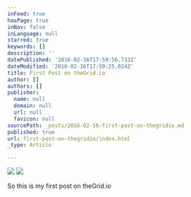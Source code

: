 ```yaml
---
inFeed: true
hasPage: true
inNav: false
inLanguage: null
starred: true
keywords: []
description: ''
datePublished: '2016-02-16T17:59:56.733Z'
dateModified: '2016-02-16T17:59:25.024Z'
title: First Post on theGrid.io
author: []
authors: []
publisher:
  name: null
  domain: null
  url: null
  favicon: null
sourcePath: _posts/2016-02-16-first-post-on-thegridio.md
published: true
url: first-post-on-thegridio/index.html
_type: Article

---
```

![](https://the-grid-user-content.s3-us-west-2.amazonaws.com/85ef39fa-70ea-44e5-80eb-8c36a221836c.png)
![](https://the-grid-user-content.s3-us-west-2.amazonaws.com/71b18d42-421f-4816-ab3a-b305365c2f26.jpg)

So this is my first post on theGrid.io